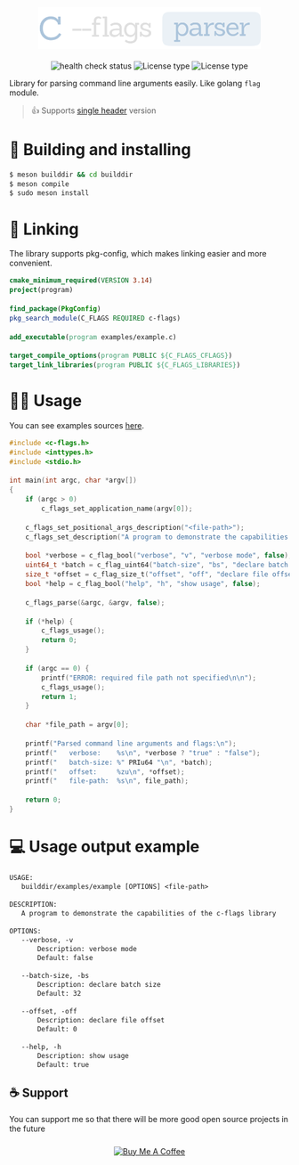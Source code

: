 <p align="center">
    <img src="assets/icon.png" width="400px" style="margin-bottom: 5px;" />
</p>

<p align="center">
    <img src="https://github.com/DieTime/c-flags/actions/workflows/health-check.yml/badge.svg" alt="health check status" />
    <img src="https://img.shields.io/github/license/DieTime/c-flags?color=%231cc727" alt="License type" />
    <img src="https://img.shields.io/badge/supports-single%20header-green?color=%231cc727" alt="License type" />
</p>

Library for parsing command line arguments easily. Like golang `flag` module.

>👍 Supports [single header](single-header/c-flags.h) version

# 🔨 Building and installing

```bash
$ meson builddir && cd builddir
$ meson compile
$ sudo meson install
```

# 🔌 Linking

The library supports pkg-config, which makes linking easier and more convenient.

```cmake
cmake_minimum_required(VERSION 3.14)
project(program)

find_package(PkgConfig)
pkg_search_module(C_FLAGS REQUIRED c-flags)

add_executable(program examples/example.c)

target_compile_options(program PUBLIC ${C_FLAGS_CFLAGS})
target_link_libraries(program PUBLIC ${C_FLAGS_LIBRARIES})
```

# 👨‍💻 Usage

You can see examples sources [here](examples).

```c
#include <c-flags.h>
#include <inttypes.h>
#include <stdio.h>

int main(int argc, char *argv[])
{
    if (argc > 0)
        c_flags_set_application_name(argv[0]);

    c_flags_set_positional_args_description("<file-path>");
    c_flags_set_description("A program to demonstrate the capabilities of the c-flags library");

    bool *verbose = c_flag_bool("verbose", "v", "verbose mode", false);
    uint64_t *batch = c_flag_uint64("batch-size", "bs", "declare batch size", 32);
    size_t *offset = c_flag_size_t("offset", "off", "declare file offset", 0);
    bool *help = c_flag_bool("help", "h", "show usage", false);

    c_flags_parse(&argc, &argv, false);

    if (*help) {
        c_flags_usage();
        return 0;
    }

    if (argc == 0) {
        printf("ERROR: required file path not specified\n\n");
        c_flags_usage();
        return 1;
    }

    char *file_path = argv[0];

    printf("Parsed command line arguments and flags:\n");
    printf("   verbose:    %s\n", *verbose ? "true" : "false");
    printf("   batch-size: %" PRIu64 "\n", *batch);
    printf("   offset:     %zu\n", *offset);
    printf("   file-path:  %s\n", file_path);

    return 0;
}
```

# 💻 Usage output example

```
USAGE:
   builddir/examples/example [OPTIONS] <file-path>

DESCRIPTION:
   A program to demonstrate the capabilities of the c-flags library

OPTIONS:
   --verbose, -v
       Description: verbose mode
       Default: false

   --batch-size, -bs
       Description: declare batch size
       Default: 32

   --offset, -off
       Description: declare file offset
       Default: 0

   --help, -h
       Description: show usage
       Default: true
```

## ☕ Support

You can support me so that there will be more good open source projects in the future
<p align="center" style="padding: 10px 0 20px 0">
  <a href="https://www.buymeacoffee.com/glazzkoff" target="_blank">
    <img src="https://cdn.buymeacoffee.com/buttons/default-orange.png" alt="Buy Me A Coffee" height="50" width="220">
  </a>
</p>
